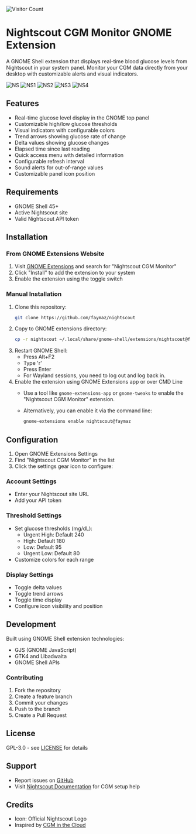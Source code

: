 ![Visitor Count](https://visitor-badge.laobi.icu/badge?page_id=faymaz.nightscout)
# Nightscout CGM Monitor GNOME Extension

A GNOME Shell extension that displays real-time blood glucose levels from Nightscout in your system panel. Monitor your CGM data directly from your desktop with customizable alerts and visual indicators.

![NS](img/NS.png)
![NS1](img/NS1.png)
![NS2](img/NS2.png)
![NS3](img/NS3.png)
![NS4](img/NS4.png)

## Features

- Real-time glucose level display in the GNOME top panel
- Customizable high/low glucose thresholds 
- Visual indicators with configurable colors
- Trend arrows showing glucose rate of change
- Delta values showing glucose changes
- Elapsed time since last reading
- Quick access menu with detailed information
- Configurable refresh interval
- Sound alerts for out-of-range values
- Customizable panel icon position

## Requirements

- GNOME Shell 45+
- Active Nightscout site
- Valid Nightscout API token

## Installation

### From GNOME Extensions Website
1. Visit [GNOME Extensions](https://extensions.gnome.org) and search for "Nightscout CGM Monitor"
2. Click "Install" to add the extension to your system
3. Enable the extension using the toggle switch

### Manual Installation
1. Clone this repository:
   ```bash
   git clone https://github.com/faymaz/nightscout
   ```
2. Copy to GNOME extensions directory:
   ```bash
   cp -r nightscout ~/.local/share/gnome-shell/extensions/nightscout@faymaz
   ```
3. Restart GNOME Shell:
   - Press Alt+F2
   - Type 'r'
   - Press Enter
   - For Wayland sessions, you need to log out and log back in.
4. Enable the extension using GNOME Extensions app or over CMD Line
   - Use a tool like `gnome-extensions-app` or `gnome-tweaks` to enable the "Nightscout CGM Monitor" extension.
   - Alternatively, you can enable it via the command line:

     ```bash
     gnome-extensions enable nightscout@faymaz
     ``` 

## Configuration

1. Open GNOME Extensions Settings
2. Find "Nightscout CGM Monitor" in the list
3. Click the settings gear icon to configure:

### Account Settings
- Enter your Nightscout site URL
- Add your API token

### Threshold Settings
- Set glucose thresholds (mg/dL):
  - Urgent High: Default 240
  - High: Default 180  
  - Low: Default 95
  - Urgent Low: Default 80
- Customize colors for each range

### Display Settings
- Toggle delta values
- Toggle trend arrows
- Toggle time display
- Configure icon visibility and position

## Development

Built using GNOME Shell extension technologies:
- GJS (GNOME JavaScript)
- GTK4 and Libadwaita
- GNOME Shell APIs

### Contributing

1. Fork the repository
2. Create a feature branch
3. Commit your changes
4. Push to the branch
5. Create a Pull Request

## License

GPL-3.0 - see [LICENSE](LICENSE) for details

## Support

- Report issues on [GitHub](https://github.com/faymaz/nightscout/issues)
- Visit [Nightscout Documentation](http://nightscout.github.io/) for CGM setup help

## Credits

- Icon: Official Nightscout Logo
- Inspired by [CGM in the Cloud](http://nightscout.github.io/)
